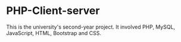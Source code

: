 ﻿# PHP-Client-server
This is the university's second-year project. It involved PHP, MySQL, JavaScript, HTML, Bootstrap and CSS.
